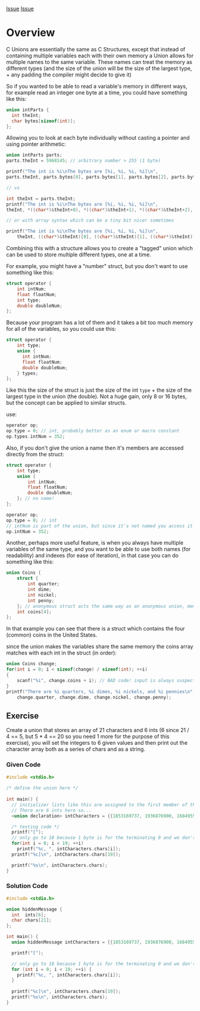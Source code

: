 [Issue](https://github.com/Evanlab02/Learning-C/issues/5)
[Issue](https://github.com/Evanlab02/Learning-C/issues/6)
# Overview

C Unions are essentially the same as C Structures, except that instead of containing multiple variables each with their own memory a Union allows for multiple names to the same variable. These names can treat the memory as different types (and the size of the union will be the size of the largest type, + any padding the compiler might decide to give it)

So if you wanted to be able to read a variable's memory in different ways, for example read an integer one byte at a time, you could have something like this:

```c
union intParts {
  int theInt;
  char bytes[sizeof(int)];
};
```

Allowing you to look at each byte individually without casting a pointer and using pointer arithmetic:

```c
union intParts parts;
parts.theInt = 5968145; // arbitrary number > 255 (1 byte)

printf("The int is %i\nThe bytes are [%i, %i, %i, %i]\n",
parts.theInt, parts.bytes[0], parts.bytes[1], parts.bytes[2], parts.bytes[3]);

// vs

int theInt = parts.theInt;
printf("The int is %i\nThe bytes are [%i, %i, %i, %i]\n",
theInt, *((char*)&theInt+0), *((char*)&theInt+1), *((char*)&theInt+2), *((char*)&theInt+3));

// or with array syntax which can be a tiny bit nicer sometimes

printf("The int is %i\nThe bytes are [%i, %i, %i, %i]\n",
    theInt, ((char*)&theInt)[0], ((char*)&theInt)[1], ((char*)&theInt)[2], ((char*)&theInt)[3]);
```

Combining this with a structure allows you to create a "tagged" union which can be used to store multiple different types, one at a time.

For example, you might have a "number" struct, but you don't want to use something like this:

```c
struct operator {
    int intNum;
    float floatNum;
    int type;
    double doubleNum;
};
```

Because your program has a lot of them and it takes a bit too much memory for all of the variables, so you could use this:

```c
struct operator {
    int type;
    union {
      int intNum;
      float floatNum;
      double doubleNum;
    } types;
};
```

Like this the size of the struct is just the size of the int `type` + the size of the largest type in the union (the double). Not a huge gain, only 8 or 16 bytes, but the concept can be applied to similar structs.

use:

```c
operator op;
op.type = 0; // int, probably better as an enum or macro constant
op.types.intNum = 352;
```

Also, if you don't give the union a name then it's members are accessed directly from the struct:

```c
struct operator {
    int type;
    union {
        int intNum;
        float floatNum;
        double doubleNum;
    }; // no name!
};

operator op;
op.type = 0; // int
// intNum is part of the union, but since it's not named you access it directly off the struct itself
op.intNum = 352;
```

Another, perhaps more useful feature, is when you always have multiple variables of the same type, and you want to be able to use both names (for readability) and indexes (for ease of iteration), in that case you can do something like this:

```c
union Coins {
    struct {
        int quarter;
        int dime;
        int nickel;
        int penny;
    }; // anonymous struct acts the same way as an anonymous union, members are on the outer container
    int coins[4];
};
```

In that example you can see that there is a struct which contains the four (common) coins in the United States.

since the union makes the variables share the same memory the coins array matches with each int in the struct (in order):

```c
union Coins change;
for(int i = 0; i < sizeof(change) / sizeof(int); ++i)
{
    scanf("%i", change.coins + i); // BAD code! input is always suspect!
}
printf("There are %i quarters, %i dimes, %i nickels, and %i pennies\n",
    change.quarter, change.dime, change.nickel, change.penny);
```

## Exercise

Create a union that stores an array of 21 characters and 6 ints (6 since 21 / 4 == 5, but 5 * 4 == 20 so you need 1 more for the purpose of this exercise), you will set the integers to 6 given values and then print out the character array both as a series of chars and as a string.

### Given Code

```C
#include <stdio.h>
  
/* define the union here */
  
int main() {
  // initializer lists like this are assigned to the first member of the union/struct!
  // There are 6 ints here so...
  <union declaration> intCharacters = {{1853169737, 1936876900, 1684955508, 1768838432, 561213039, 0}};

  /* testing code */
  printf("[");
  // only go to 18 because 1 byte is for the terminating 0 and we don't print the last in the loop
  for(int i = 0; i < 19; ++i)
    printf("%c, ", intCharacters.chars[i]);
  printf("%c]\n", intCharacters.chars[19]);

  printf("%s\n", intCharacters.chars);
}
```

### Solution Code

```C
#include <stdio.h>

union hiddenMessage {
  int  ints[6];
  char chars[21];
};

int main() {
  union hiddenMessage intCharacters = {{1853169737, 1936876900, 1684955508, 1768838432, 561213039, 0}};

  printf("[");

  // only go to 18 because 1 byte is for the terminating 0 and we don't print the last in the loop
  for (int i = 0; i < 19; ++i) {
    printf("%c, ", intCharacters.chars[i]);
  }
   
  printf("%c]\n", intCharacters.chars[19]);
  printf("%s\n", intCharacters.chars);
}
```

